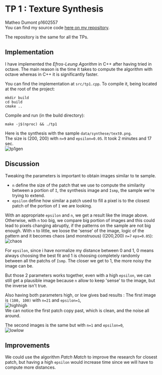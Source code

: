 # TP 1 : Texture Synthesis

Matheo Dumont p1602557   
You can find my source code [here on my repository](https://github.com/MatheoDumont/ImStat).
  
The repository is the same for all the TPs.

## Implementation

I have implemented the *Efros-Leung Agorithm* in C++ after having tried in octave. 
The main reason is the time it takes to compute the algorithm with octave whereas in C++ it is significantly faster.

You can find the implementation at `src/tp1.cpp`.
To compile it, being located at the root of the project:
```
mkdir build
cd build
cmake ..
```
  
Compile and run (in the build directory):
```
make -j$(nproc) && ./tp1
```

Here is the synthesis with the sample `data/synthese/text0.png`.  
The size is (200, 200) with `n=9` and `epsilon=0.05`.
It took 2 minutes and 17 sec.  
![tp1gen](../images/tp1gen.jpg)
  
  
## Discussion 

Tweaking the parameters is important to obtain images similar to te sample.

* `n` define the size of the patch that we use to compute the similarity between a portion of `I`, the synthesis image and `Ismp`, the sample we're trying to extend.
* `epsilon` define how similar a patch used to fill a pixel is to the closest patch of the portion of `I` we are looking.
  
<P style="page-break-before: always">
  
With an appropriate `epsilon` and `n`, we get a result like the image above.
Otherwise, with `n` too big, we compare big portion of images and this could lead to pixels changing abruptly, if the patterns on the sample are not big enough. With `n` to little, we loose the 'sense' of the image, logic of the pattern and it becomes chaos (and monstruous) ((200,200) `n=7` `eps=0.05`):  
![chaos](../images/tp2windowtroppetite.jpg)
  

For `epsilon`, since i have normalize my distance between 0 and 1, 0 means always choosing the best fit and 1 is choosing completely randomly between all the patchs of `Ismp`. The closer we get to 1, the more noisy the image can be.  
  

But those 2 parameters works together, even with a high `epsilon`, we can still get a plausible image because `n` allow to keep 'sense' to the image, but the inverse isn't true.

Also having both parameters high, or low gives bad results : 
The first image is `(100, 100)` with `n=21` and `epsilon=1`,  
![highhigh](../images/tp1bothhigh.jpg)  
We can notice the first patch copy past, which is clean, and the noise all around.
  
The second images is the same but with `n=1` and `epsilon=0`,  
![lowlow](../images/tp2lowlow.jpg)

## Improvements

We could use the algorithm *Patch Match* to improve the research for closest patch, but having a high `epsilon` would increase time since
we will have to compute more distances.